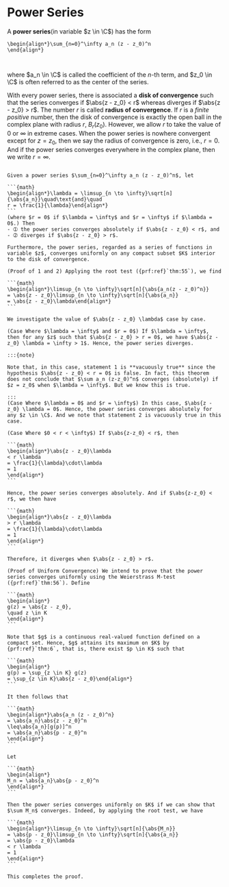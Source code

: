 
```{index} power series
```
# Power Series

A **power series**(in variable $z \in \C$) has the form

```{math}
\begin{align*}\sum_{n=0}^\infty a_n (z - z_0)^n
\end{align*}
```

```{index} disk of convergence
```

```{index} radius of convergence
```

where $a_n \in \C$ is called the coefficient of the $n$-th term, and $z_0 \in \C$ is often referred to as the center of the series.

With every power series, there is associated a **disk of convergence** such that the series converges if $\abs{z - z_0} < r$ whereas diverges if $\abs{z - z_0} > r$. The number $r$ is called **radius of convergence**. If $r$ is a *finite positive* number, then the disk of convergence is exactly the open ball in the complex plane with radius $r$, $B_r(z_0)$. However, we allow $r$ to take the value of $0$ or $\infty$ in extreme cases. When the power series is nowhere convergent except for $z = z_0$, then we say the radius of convergence is zero, i.e., $r = 0$. And if the power series converges everywhere in the complex plane, then we write $r = \infty$.



````{prf:theorem}

Given a power series $\sum_{n=0}^\infty a_n (z - z_0)^n$, let

```{math}
\begin{align*}\lambda = \limsup_{n \to \infty}\sqrt[n]{\abs{a_n}}\quad\text{and}\quad
r = \frac{1}{\lambda}\end{align*}
```
(where $r = 0$ if $\lambda = \infty$ and $r = \infty$ if $\lambda = 0$.) Then
- ➀ the power series converges absolutely if $\abs{z - z_0} < r$, and
- ➁ diverges if $\abs{z - z_0} > r$.

Furthermore, the power series, regarded as a series of functions in variable $z$, converges uniformly on any compact subset $K$ interior to the disk of convergence.

````

````{prf:proof}
(Proof of 1 and 2) Applying the root test ({prf:ref}`thm:55`), we find

```{math}
\begin{align*}\limsup_{n \to \infty}\sqrt[n]{\abs{a_n(z - z_0)^n}}
= \abs{z - z_0}\limsup_{n \to \infty}\sqrt[n]{\abs{a_n}}
= \abs{z - z_0}\lambda\end{align*}
```

We investigate the value of $\abs{z - z_0} \lambda$ case by case.

(Case Where $\lambda = \infty$ and $r = 0$) If $\lambda = \infty$, then for any $z$ such that $\abs{z - z_0} > r = 0$, we have $\abs{z - z_0} \lambda = \infty > 1$. Hence, the power series diverges.

:::{note}

Note that, in this case, statement 1 is **vacuously true** since the hypothesis $\abs{z - z_0} < r = 0$ is false. In fact, this theorem does not conclude that $\sum a_n (z-z_0)^n$ converges (absolutely) if $z = z_0$ when $\lambda = \infty$. But we know this is true.

:::
(Case Where $\lambda = 0$ and $r = \infty$) In this case, $\abs{z - z_0} \lambda = 0$. Hence, the power series converges absolutely for any $z \in \C$. And we note that statement 2 is vacuously true in this case.

(Case Where $0 < r < \infty$) If $\abs{z-z_0} < r$, then

```{math}
\begin{align*}\abs{z - z_0}\lambda
< r \lambda
= \frac{1}{\lambda}\cdot\lambda
= 1
\end{align*}
```

Hence, the power series converges absolutely. And if $\abs{z-z_0} < r$, we then have

```{math}
\begin{align*}\abs{z - z_0}\lambda
> r \lambda
= \frac{1}{\lambda}\cdot\lambda
= 1
\end{align*}
```

Therefore, it diverges when $\abs{z - z_0} > r$.

(Proof of Uniform Convergence) We intend to prove that the power series converges uniformly using the Weierstrass M-test ({prf:ref}`thm:56`). Define

```{math}
\begin{align*}
g(z) = \abs{z - z_0},
\quad z \in K
\end{align*}
```

Note that $g$ is a continuous real-valued function defined on a compact set. Hence, $g$ attains its maximum on $K$ by {prf:ref}`thm:6`, that is, there exist $p \in K$ such that

```{math}
\begin{align*}
g(p) = \sup_{z \in K} g(z)
= \sup_{z \in K}\abs{z - z_0}\end{align*}
```

It then follows that

```{math}
\begin{align*}\abs{a_n (z - z_0)^n}
= \abs{a_n}\abs{z - z_0}^n
\leq\abs{a_n}[g(p)]^n
= \abs{a_n}\abs{p - z_0}^n
\end{align*}
```

Let

```{math}
\begin{align*}
M_n = \abs{a_n}\abs{p - z_0}^n
\end{align*}
```

Then the power series converges uniformly on $K$ if we can show that $\sum M_n$ converges. Indeed, by applying the root test, we have

```{math}
\begin{align*}\limsup_{n \to \infty}\sqrt[n]{\abs{M_n}}
= \abs{p - z_0}\limsup_{n \to \infty}\sqrt[n]{\abs{a_n}}
= \abs{p - z_0}\lambda
< r \lambda
= 1
\end{align*}
```

This completes the proof.

````
